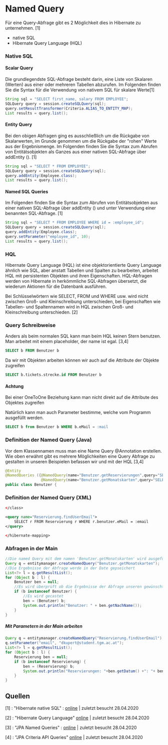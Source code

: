 # Named Query

Für eine Query-Abfrage gibt es 2 Möglichkeit dies in Hibernate zu unternehmen. [1]

* native SQL
* Hibernate Query Language (HQL)

### Native SQL

#### Scalar Query

Die grundlegendste SQL-Abfrage besteht darin, eine Liste von Skalaren (Werten) aus einer oder mehreren Tabellen abzurufen. Im Folgenden finden Sie die Syntax für die Verwendung von nativem SQL für skalare Werte[1]

```java
String sql = "SELECT first_name, salary FROM EMPLOYEE";
SQLQuery query = session.createSQLQuery(sql);
query.setResultTransformer(Criteria.ALIAS_TO_ENTITY_MAP);
List results = query.list();
```

#### Entity Query

Bei den obigen Abfragen ging es ausschließlich um die Rückgabe von Skalarwerten, im Grunde genommen um die Rückgabe der "rohen" Werte aus der Ergebnismenge. Im Folgenden finden Sie die Syntax zum Abrufen von Entitätsobjekten als Ganzes aus einer nativen SQL-Abfrage über addEntity (). [1]

```java
String sql = "SELECT * FROM EMPLOYEE";
SQLQuery query = session.createSQLQuery(sql);
query.addEntity(Employee.class);
List results = query.list();
```

#### Named SQL Queries

Im Folgenden finden Sie die Syntax zum Abrufen von Entitätsobjekten aus einer nativen SQL-Abfrage über addEntity () und unter Verwendung einer benannten SQL-Abfrage. [1]

```java
String sql = "SELECT * FROM EMPLOYEE WHERE id = :employee_id";
SQLQuery query = session.createSQLQuery(sql);
query.addEntity(Employee.class);
query.setParameter("employee_id", 10);
List results = query.list();
```

### HQL

Hibernate Query Language (HQL) ist eine objektorientierte Query Language ähnlich wie SQL, aber anstatt Tabellen und Spalten zu bearbeiten, arbeitet HQL mit persistenten Objekten und ihren Eigenschaften. HQL-Abfragen werden von Hibernate in herkömmliche SQL-Abfragen übersetzt, die wiederum Aktionen für die Datenbank ausführen. 

Bei Schlüsselwörtern wie SELECT, FROM und WHERE usw. wird nicht zwischen Groß- und Kleinschreibung unterschieden, bei Eigenschaften wie Tabellen- und Spaltennamen wird in HQL zwischen Groß- und Kleinschreibung unterschieden. [2]

### Query Schreibweise

Anders als beim normalen SQL kann man beim HQL keinen Stern benutzen. Man arbeitet mit einem placeholder, der name ist egal. [3,4]

```sql
SELECT b FROM Benutzer b
```

Da wir mit Objekten arbeiten können wir auch auf die Attribute der Objekte zugreifen 

```sql
SELECT b.tickets.strecke.id FROM Benutzer b
```

#### Achtung

Bei einer OneToOne Beziehung kann man nicht direkt auf die Attribute des Objektes zugreifen 

Natürlich kann man auch Parameter bestimme, welche vom Programm ausgefüllt werden.

```sql
SELECT b from Benutzer b WHERE b.eMail = :mail
```

### Definition der Named Query (Java)

Vor dem Klassennamen muss man eine Name Query @Annotation erstellen. Wie oben erwähnt gibt es mehrere Möglichkeiten eine Query Abfrage zu gestalten in unseren Beispielen befassen wir und mit der HQL [3,4]

```java
@Entity
@NamedQueries ({@NamedQuery(name="Benutzer.getReservierungen",query="SELECT b from Benutzer b WHERE b.eMail = :mail"),
				@NamedQuery(name="Benutzer.getMonatskarten",query="SELECT b from Benutzer b WHERE b.tickets.typ = 'MONATSKARTE'")})
public class Benutzer {
```

### Definition der Named Query (XML)

```xml
</class>

<query name="Reservierung.findUserEmail">
    SELECT r FROM Reservierung r WHERE r.benutzer.eMail = :email
</query>

</hibernate-mapping>
```

### Abfragen in der Main

```java
//Die named Query mit dem namen 'Benutzer.getMonatskarten' wird ausgeführt
Query q = entitymanager.createNamedQuery("Benutzer.getMonatskarten");
//Die Ergebnisse der Abfrage werde in der Date gepseichert
List<?> l = q.getResultList();
for (Object b : l) {
    Benutzer ben = null;
    //Es wird überprüft ob die Ergebnisse der Abfrage unseren gewünschten Datentyp enstprechen
    if (b instanceof Benutzer) {
        //Es wird gecastet
        ben = (Benutzer) b;
        System.out.println("Benutzer: " + ben.getNachName());
    }
}
```

##### Mit Parametern in der Main arbeiten

```java
Query q = entitymanager.createNamedQuery("Reservierung.findUserEmail");
q.setParameter("email", "dkupert@student.tgm.ac.at");
List<?> l = q.getResultList();
for (Object b : l) {
    Reservierung ben = null;
    if (b instanceof Reservierung) {
        ben = (Reservierung) b;
        System.out.println("Reservierungen: "+ben.getDatum() +": "+ ben.getBenutzer().getNachName() + ":" + ben.getStrecke().getID());
    }
}
```

## Quellen

[1] : "Hibernate native SQL" : [online](https://www.tutorialspoint.com/hibernate/hibernate_native_sql.htm) | zuletzt besucht 28.04.2020

[2] : "Hibernate Query Language" [online](https://www.tutorialspoint.com/hibernate/hibernate_query_language.htm)  | zuletzt besucht 28.04.2020

[3] : "JPA Named Queries" : [online](https://www.objectdb.com/java/jpa/query/named) | zuletzt besucht 28.04.2020

[4] : "JPA Criteria API Queries" [online](https://www.objectdb.com/java/jpa/query/criteria) | zuletzt besucht 28.04.2020